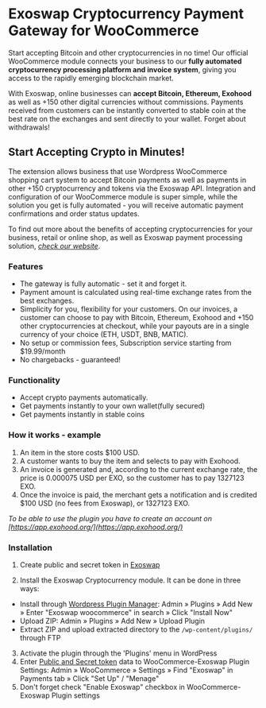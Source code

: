 # Exoswap Cryptocurrency Payment Gateway for WooCommerce

Start accepting Bitcoin and other cryptocurrencies in no time! Our official WooCommerce module connects your business to our **fully automated cryptocurrency processing platform and invoice system**, giving you access to the rapidly emerging blockchain market.

With Exoswap, online businesses can **accept Bitcoin, Ethereum, Exohood** as well as +150 other digital currencies without commissions. Payments received from customers can be instantly converted to stable coin at the best rate on the exchanges and sent directly to your wallet. Forget about withdrawals! 

## Start Accepting Crypto in Minutes!

The extension allows business that use Wordpress WooCommerce shopping cart system to accept Bitcoin payments as well as payments in other +150 cryptocurrency and tokens via the Exoswap API. Integration and configuration of our WooCommerce module is super simple, while the solution you get is fully automated - you will receive automatic payment confirmations and order status updates.

To find out more about the benefits of accepting cryptocurrencies for your business, retail or online shop, as well as Exoswap payment processing solution, [*check our website*](https://app.exohood.org/). 

### Features

* The gateway is fully automatic - set it and forget it.
* Payment amount is calculated using real-time exchange rates from the best exchanges.
* Simplicity for you, flexibility for your customers. On our invoices, a customer can choose to pay with Bitcoin, Ethereum, Exohood and +150 other cryptocurrencies at checkout, while your payouts are in a single currency of your choice (ETH, USDT, BNB, MATIC).
* No setup or commission fees, Subscription service starting from $19.99/month
* No chargebacks - guaranteed!

### Functionality

* Accept crypto payments automatically.
* Get payments instantly to your own wallet(fully secured)
* Get payments instantly in stable coins

### How it works - example

1. An item in the store costs $100 USD.
2. A customer wants to buy the item and selects to pay with Exohood.
3. An invoice is generated and, according to the current exchange rate, the price is 0.000075 USD per EXO, so the customer has to pay 1327123 EXO.
4. Once the invoice is paid, the merchant gets a notification and is credited $100 USD (no fees from Exoswap), or 1327123 EXO.

*To be able to use the plugin you have to create an account on [https://app.exohood.org/](https://app.exohood.org/)*

### Installation

1. Create public and secret token in [Exoswap](https://app.exohood.org/)

2. Install the Exoswap Cryptocurrency module. It can be done in three ways:
  * Install through [Wordpress Plugin Manager](https://codex.wordpress.org/Plugins_Add_New_Screen): Admin » Plugins » Add New » Enter "Exoswap woocommerce" in search » Click "Install Now"
  * Upload ZIP: Admin » Plugins » Add New » Upload Plugin
  * Extract ZIP and upload extracted directory to the `/wp-content/plugins/` through FTP
3. Activate the plugin through the 'Plugins' menu in WordPress  
4. Enter [Public and Secret token](https://app.exohood.org/) data to WooCommerce-Exoswap Plugin Settings: Admin » WooCommerce » Settings » Find "Exoswap" in Payments tab » Click "Set Up" / "Menage"
5. Don't forget check "Enable Exoswap" checkbox in WooCommerce-Exoswap Plugin settings
